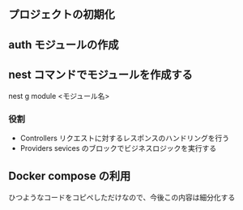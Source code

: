 ## プロジェクトの初期化

## auth モジュールの作成

## nest コマンドでモジュールを作成する

nest g module <モジュール名>

### 役割

- Controllers
  リクエストに対するレスポンスのハンドリングを行う
- Providers
  sevices のブロックでビジネスロジックを実行する

## Docker compose の利用

ひつようなコードをコピペしただけなので、今後この内容は細分化する
